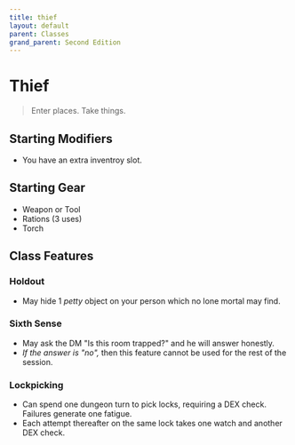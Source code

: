 ```yaml
---
title: thief
layout: default
parent: Classes
grand_parent: Second Edition
---
```


# Thief

> Enter places. Take things. 

## Starting Modifiers
- You have an extra inventroy slot.

## Starting Gear
- Weapon or Tool
- Rations (3 uses)
- Torch

## Class Features
### Holdout
- May hide 1 _petty_ object on your person which no lone mortal may find.
### Sixth Sense
- May ask the DM "Is this room trapped?" and he will answer honestly.
- _If the answer is "no",_ then this feature cannot be used for the rest of the session.
### Lockpicking
- Can spend one dungeon turn to pick locks, requiring a DEX check. Failures generate one fatigue.
- Each attempt thereafter on the same lock takes one watch and another DEX check.

